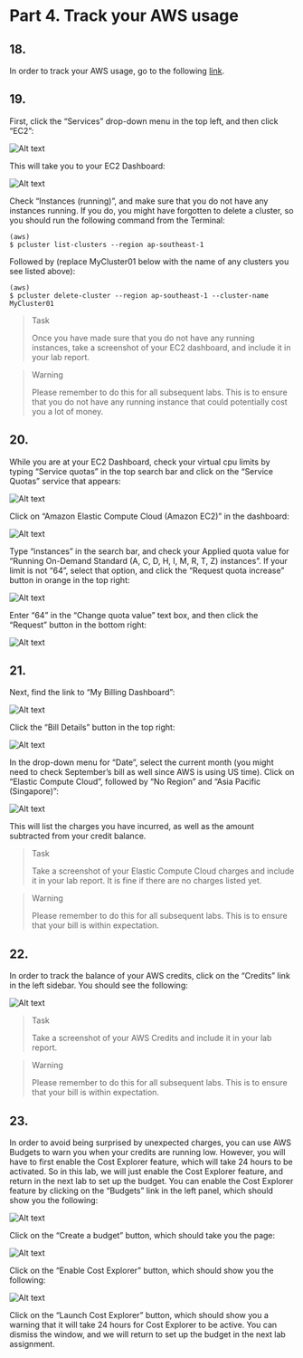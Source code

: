 # Part 4. Track your AWS usage

## 18.
In order to track your AWS usage, go to the following [link](https://console.aws.amazon.com).

## 19.
First, click the “Services” drop-down menu in the top left, and then click “EC2”: 

![Alt text](image.png)

This will take you to your EC2 Dashboard:

![Alt text](image-1.png)

Check “Instances (running)”, and make sure that you do not have any instances running. If you do, you might have forgotten to delete a cluster, so you should run the following command from the Terminal:

```shell
(aws) 
$ pcluster list-clusters --region ap-southeast-1
```

Followed by (replace MyCluster01 below with the name of any clusters you see listed above):

```shell
(aws) 
$ pcluster delete-cluster --region ap-southeast-1 --cluster-name MyCluster01
```

> <p class="task"> Task
>
> Once you have made sure that you do not have any running instances, take a screenshot of your EC2 dashboard, and include it in your lab report. 
> 

> <p class="warn"> Warning
> 
> Please remember to do this for all subsequent labs. This is to ensure that you do not have any running instance that could potentially cost you a lot of money.


## 20.
While you are at your EC2 Dashboard, check your virtual cpu limits by typing “Service quotas” in the top search bar and click on the “Service Quotas” service that appears:

![Alt text](image-2.png)

Click on “Amazon Elastic Compute Cloud (Amazon EC2)” in the dashboard:

![Alt text](image-3.png)

Type “instances” in the search bar, and check your Applied quota value for “Running On-Demand Standard (A, C, D, H, I, M, R, T, Z) instances”. If your limit is not “64”, select that option, and click the “Request quota increase” button in orange in the top right:

![Alt text](image-4.png)

Enter “64” in the “Change quota value” text box, and then click the “Request” button in the bottom right:

![Alt text](image-5.png)

## 21.
Next, find the link to “My Billing Dashboard”:

![Alt text](image-6.png)

Click the “Bill Details” button in the top right:

![Alt text](image-7.png)

In the drop-down menu for “Date”, select the current month (you might need to check September’s bill as well since AWS is using US time). Click on “Elastic Compute Cloud”, followed by “No Region” and “Asia Pacific (Singapore)”:

![Alt text](image-8.png)

This will list the charges you have incurred, as well as the amount subtracted from your credit balance.

> <p class="task"> Task
>
> Take a screenshot of your Elastic Compute Cloud charges and include it in your lab report. It is fine if there are no charges listed yet.

> <p class="warn"> Warning
> 
> Please remember to do this for all subsequent labs. This is to ensure that your bill is within expectation.

## 22.
In order to track the balance of your AWS credits, click on the “Credits” link in the left sidebar. You should see the following:

![Alt text](image-9.png)

> <p class="task"> Task
>
> Take a screenshot of your AWS Credits and include it in your lab report.
 
> <p class="warn"> Warning
> 
> Please remember to do this for all subsequent labs. This is to ensure that your bill is within expectation.

## 23.
In order to avoid being surprised by unexpected charges, you can use AWS Budgets to warn you when your credits are running low. However, you will have to first enable the Cost Explorer feature, which will take 24 hours to be activated. So in this lab, we will just enable the Cost Explorer feature, and return in the next lab to set up the budget. You can enable the Cost Explorer feature by clicking on the “Budgets” link in the left panel, which should show you the following:

![Alt text](image-10.png)

Click on the “Create a budget” button, which should take you the page:

![Alt text](image-11.png)

Click on the “Enable Cost Explorer” button, which should show you the following:

![Alt text](image-12.png)

Click on the “Launch Cost Explorer” button, which should show you a warning that it will take 24 hours for Cost Explorer to be active. You can dismiss the window, and we will return to set up the budget in the next lab assignment.